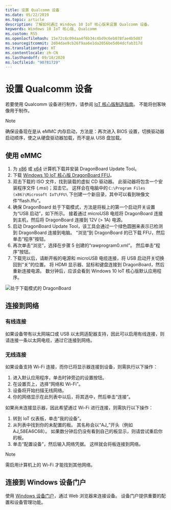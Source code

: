 ```yaml
---
title: 设置 Qualcomm 设备
ms.date: 05/22/2019
ms.topic: article
description: 了解如何通过 Windows 10 IoT 核心版来设置 Qualcomm 设备。
keywords: Windows 10 IoT 核心版, Qualcomm
ms.custom: RS5
ms.openlocfilehash: 15e72c6c094aa4f6b34c4bd9c6eb078fae4b5d07
ms.sourcegitcommit: 2d04dae9cb26f9aa6e1da2056be5d04dcfab317d
ms.translationtype: HT
ms.contentlocale: zh-CN
ms.lasthandoff: 09/18/2020
ms.locfileid: "90781729"
---
```

# <a name="setting-up-a-qualcomm-device"></a>设置 Qualcomm 设备

若要使用 Qualcomm 设备进行制作，请参阅 [IoT 核心版制造指南](https://docs.microsoft.com/windows-hardware/manufacture/iot/iot-core-manufacturing-guide)。 不能将创客映像用于制作。

> [!NOTE]
> 确保设备现在是从 eMMC 内存启动，方法是：再次进入 BIOS 设置，切换驱动器启动顺序，使之从硬盘驱动器加载，而不是从 USB 盘加载。

## <a name="using-emmc"></a>使用 eMMC

1. 为 [x86](https://developer.qualcomm.com/download/db410c/windows-10-iot-update-tool-dragonboard-410c-x86.zip) 或 [x64](https://developer.qualcomm.com/download/db410c/windows-10-iot-update-tool-dragonboard-410c-x64.zip) 计算机下载并安装 DragonBoard Update Tool。
2. 下载 [Windows 10 IoT 核心版 DragonBoard FFU](https://docs.microsoft.com/windows/iot-core/downloads)。
3. 双击下载的 ISO 文件，找到装载的虚拟 CD 驱动器。 此驱动器将包含一个安装程序文件 (.msi)；双击它。 这样会在电脑中的 `C:\Program Files (x86)\Microsoft IoT\FFU\` 下创建一个新目录，其中可以看到映像文件“flash.ffu”。
4. 确保 DragonBoard 处于下载模式，方法是将板上的第一个启动开关设置为“USB 启动”，如下所示。 接着通过 microUSB 电缆将 DragonBoard 连接到主机，然后将 DragonBoard 连接到 12V (> 1A) 电源。
5. 启动 DragonBoard Update Tool，该工具会通过一个绿色圆圈来表示已检测到 DragonBoard 连接到电脑。 “浏览”到 DragonBoard 的已下载 FFU，然后单击“程序”按钮。 
6. 再次单击“浏览”，选择在步骤 5 创建的“rawprogram0.xml”。 然后单击“程序”按钮。
7. 下载完以后，请断开板的电源和 microUSB 电缆连接，将 USB 启动开关切换回到“关”的位置。  将 HDMI 显示器、鼠标和键盘连接到 DragonBoard，然后重新连接电源。 数分钟后，应该会看到 Windows 10 IoT 核心版默认应用程序。 

![处于下载模式的 DragonBoard](../media/DeviceSetup/db1.png)

## <a name="connect-to-a-network"></a>连接到网络

### <a name="wired-connection"></a>有线连接
如果设备带有以太网端口或 USB 以太网适配器支持，因此可以启用有线连接，则请连接一条以太网电缆，通过它连接到网络。

### <a name="wireless-connection"></a>无线连接
如果设备支持 Wi-Fi 连接，而你已将显示器连接到设备，则需执行以下操作：

1. 进入默认应用程序，单击时钟旁边的设置按钮。
2. 在设置页上，选择“网络和 Wi-Fi”。 
3. 设备将开始扫描无线网络。
4. 你的网络显示在此列表中以后，将其选中，然后单击“连接”。 

如果尚未连接显示器，因此希望通过 Wi-Fi 进行连接，则需执行以下操作：

1. 转到 IoT 仪表板，单击“我的设备”。 
2. 从列表中找到你的未配置的板。 其名称会以“AJ_”开头（例如 AJ_58EA6C68）。 如果数分钟后仍没有看到自己的板显示，则请尝试重启你的板。
3. 单击“配置设备”，然后输入网络凭据。  这样就会将板连接到网络。

> [!NOTE]
> 需启用计算机上的 Wi-Fi 才能找到其他网络。

## <a name="connect-to-windows-device-portal"></a>连接到 Windows 设备门户

使用 [Windows 设备门户](../manage-your-device/DevicePortal.md)，通过 Web 浏览器来连接设备。 设备门户提供重要的配置和设备管理功能。 



